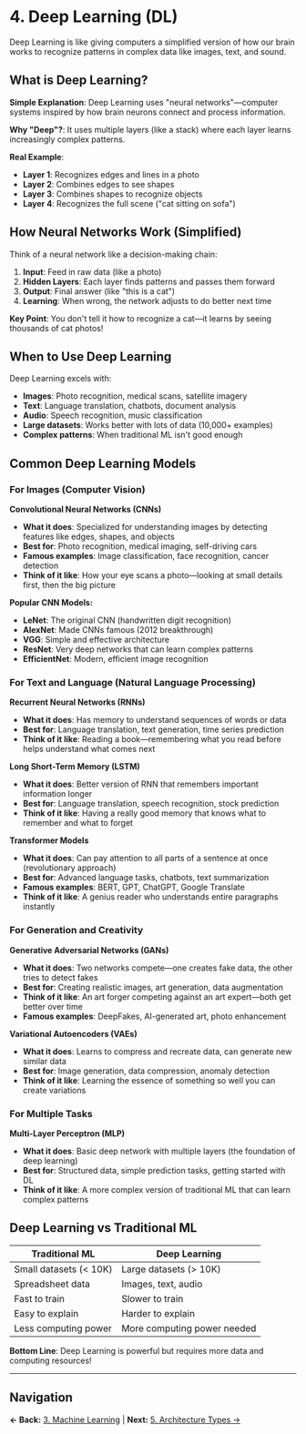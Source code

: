 # 4. Deep Learning (DL)

Deep Learning is like giving computers a simplified version of how our brain works to recognize patterns in complex data like images, text, and sound.

## What is Deep Learning?

**Simple Explanation**: Deep Learning uses "neural networks"—computer systems inspired by how brain neurons connect and process information.

**Why "Deep"?**: It uses multiple layers (like a stack) where each layer learns increasingly complex patterns.

**Real Example**:

- **Layer 1**: Recognizes edges and lines in a photo
- **Layer 2**: Combines edges to see shapes
- **Layer 3**: Combines shapes to recognize objects
- **Layer 4**: Recognizes the full scene ("cat sitting on sofa")

## How Neural Networks Work (Simplified)

Think of a neural network like a decision-making chain:

1. **Input**: Feed in raw data (like a photo)
2. **Hidden Layers**: Each layer finds patterns and passes them forward
3. **Output**: Final answer (like "this is a cat")
4. **Learning**: When wrong, the network adjusts to do better next time

**Key Point**: You don't tell it how to recognize a cat—it learns by seeing thousands of cat photos!

## When to Use Deep Learning

Deep Learning excels with:

- **Images**: Photo recognition, medical scans, satellite imagery
- **Text**: Language translation, chatbots, document analysis
- **Audio**: Speech recognition, music classification
- **Large datasets**: Works better with lots of data (10,000+ examples)
- **Complex patterns**: When traditional ML isn't good enough

## Common Deep Learning Models

### **For Images (Computer Vision)**

**Convolutional Neural Networks (CNNs)**

- **What it does**: Specialized for understanding images by detecting features like edges, shapes, and objects
- **Best for**: Photo recognition, medical imaging, self-driving cars
- **Famous examples**: Image classification, face recognition, cancer detection
- **Think of it like**: How your eye scans a photo—looking at small details first, then the big picture

**Popular CNN Models:**

- **LeNet**: The original CNN (handwritten digit recognition)
- **AlexNet**: Made CNNs famous (2012 breakthrough)
- **VGG**: Simple and effective architecture
- **ResNet**: Very deep networks that can learn complex patterns
- **EfficientNet**: Modern, efficient image recognition

### **For Text and Language (Natural Language Processing)**

**Recurrent Neural Networks (RNNs)**

- **What it does**: Has memory to understand sequences of words or data
- **Best for**: Language translation, text generation, time series prediction
- **Think of it like**: Reading a book—remembering what you read before helps understand what comes next

**Long Short-Term Memory (LSTM)**

- **What it does**: Better version of RNN that remembers important information longer
- **Best for**: Language translation, speech recognition, stock prediction
- **Think of it like**: Having a really good memory that knows what to remember and what to forget

**Transformer Models**

- **What it does**: Can pay attention to all parts of a sentence at once (revolutionary approach)
- **Best for**: Advanced language tasks, chatbots, text summarization
- **Famous examples**: BERT, GPT, ChatGPT, Google Translate
- **Think of it like**: A genius reader who understands entire paragraphs instantly

### **For Generation and Creativity**

**Generative Adversarial Networks (GANs)**

- **What it does**: Two networks compete—one creates fake data, the other tries to detect fakes
- **Best for**: Creating realistic images, art generation, data augmentation
- **Think of it like**: An art forger competing against an art expert—both get better over time
- **Famous examples**: DeepFakes, AI-generated art, photo enhancement

**Variational Autoencoders (VAEs)**

- **What it does**: Learns to compress and recreate data, can generate new similar data
- **Best for**: Image generation, data compression, anomaly detection
- **Think of it like**: Learning the essence of something so well you can create variations

### **For Multiple Tasks**

**Multi-Layer Perceptron (MLP)**

- **What it does**: Basic deep network with multiple layers (the foundation of deep learning)
- **Best for**: Structured data, simple prediction tasks, getting started with DL
- **Think of it like**: A more complex version of traditional ML that can learn complex patterns

## Deep Learning vs Traditional ML

| Traditional ML         | Deep Learning               |
| ---------------------- | --------------------------- |
| Small datasets (< 10K) | Large datasets (> 10K)      |
| Spreadsheet data       | Images, text, audio         |
| Fast to train          | Slower to train             |
| Easy to explain        | Harder to explain           |
| Less computing power   | More computing power needed |

**Bottom Line**: Deep Learning is powerful but requires more data and computing resources!

---

## Navigation

**← Back:** [3. Machine Learning](03_Machine_Learning.md) | **Next:** [5. Architecture Types →](05_Architecture_Types.md)
